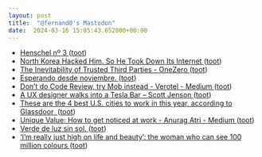 ```yaml
---
layout: post
title:  "@fernand0's Mastodon"
date:  2024-03-16 15:05:43.652000+00:00
---
```

*  [Henschel nº 3 ](https://www.flickr.com/photos/fernand0/53563844072) ([toot](https://mastodon.social/@fernand0/112105982764632730))
*  [North Korea Hacked Him. So He Took Down Its Internet  ](https://www.wired.com/story/north-korea-hacker-internet-outage/) ([toot](https://mastodon.social/@fernand0/112105325084959889))
*  [The Inevitability of Trusted Third Parties - OneZero ](https://onezero.medium.com/the-inevitability-of-trusted-third-parties-a51cbcffc4e) ([toot](https://mastodon.social/@fernand0/112105102749365155))
*  [Esperando desde noviembre. ](https://avecesunafoto.wordpress.com/2024/03/16/esperando-desde-noviembre-2) ([toot](https://mastodon.social/@fernand0/112104830208304172))
*  [Don’t do Code Review, try Mob instead - Verotel - Medium ](https://medium.com/verotel/dont-do-code-review-try-mob-instead-82149ef035d) ([toot](https://mastodon.social/@fernand0/112104803661773806))
*  [A UX designer walks into a Tesla Bar – Scott Jenson ](https://jenson.org/tesla) ([toot](https://mastodon.social/@fernand0/112104632358319925))
*  [These are the 4 best U.S. cities to work in this year, according to Glassdoor  ](https://www.cnbc.com/2022/01/29/these-are-the-4-best-us-cities-to-work-in-this-year-according-to-glassdoor-.htm) ([toot](https://mastodon.social/@fernand0/112102987576997427))
*  [Unique Value: How to get noticed at work - Anurag Atri - Medium ](https://atrianurag.medium.com/unique-value-a15eee76d5f) ([toot](https://mastodon.social/@fernand0/112101048499380952))
*  [Verde de luz sin sol. ](https://avecesunafoto.wordpress.com/2024/03/15/verde-de-luz-sin-sol) ([toot](https://mastodon.social/@fernand0/112100879255260334))
*  [‘I’m really just high on life and beauty’: the woman who can see 100 million colours ](https://www.theguardian.com/society/2022/jan/30/im-really-just-high-on-life-and-beauty-the-woman-who-can-see-100-million-colour) ([toot](https://mastodon.social/@fernand0/112100829533677716))

